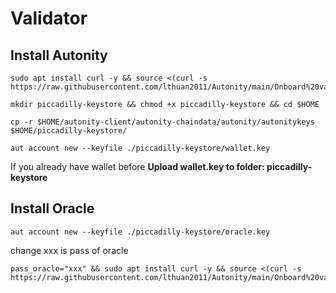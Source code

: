 
# Validator

## Install Autonity
```
sudo apt install curl -y && source <(curl -s https://raw.githubusercontent.com/lthuan2011/Autonity/main/Onboard%20validator/auto_install)
```
```
mkdir piccadilly-keystore && chmod +x piccadilly-keystore && cd $HOME
```
```
cp -r $HOME/autonity-client/autonity-chaindata/autonity/autonitykeys $HOME/piccadilly-keystore/
```
```
aut account new --keyfile ./piccadilly-keystore/wallet.key
```
If you already have wallet before
**Upload wallet.key to folder: piccadilly-keystore**

## Install Oracle

```
aut account new --keyfile ./piccadilly-keystore/oracle.key
```
change xxx is pass of oracle
```
pass_oracle="xxx" && sudo apt install curl -y && source <(curl -s https://raw.githubusercontent.com/lthuan2011/Autonity/main/Onboard%20validator/oracle_install)
```

